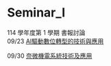 # Seminar_I
114 學年度第 1 學期 書報討論<br>
09/23 [AI驅動數位轉型的技術與應用](https://github.com/IH927/Seminar_I/blob/main/Notes/Seminar_I_0923.pdf)

09/30 [奈微機電系統技術及應用](https://github.com/IH927/Seminar_I/blob/main/Notes/Seminar_I_0930.pdf)
